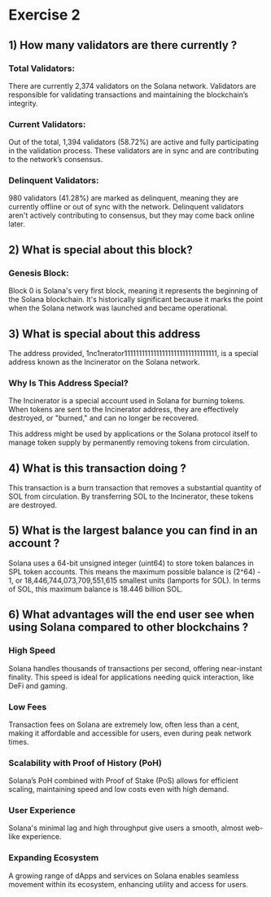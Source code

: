 # Exercise 2
## 1) How many validators are there currently ?

### Total Validators:
There are currently 2,374 validators on the Solana network. Validators are responsible for validating transactions and maintaining the blockchain’s integrity.

### Current Validators:
Out of the total, 1,394 validators (58.72%) are active and fully participating in the validation process. These validators are in sync and are contributing to the network’s consensus.

### Delinquent Validators:
980 validators (41.28%) are marked as delinquent, meaning they are currently offline or out of sync with the network. Delinquent validators aren't actively contributing to consensus, but they may come back online later.


## 2) What is special about this block?

### Genesis Block:
Block 0 is Solana's very first block, meaning it represents the beginning of the Solana blockchain. It's historically significant because it marks the point when the Solana network was launched and became operational.


## 3) What is special about this address
The address provided, 1nc1nerator11111111111111111111111111111111, is a special address known as the Incinerator on the Solana network.
### Why Is This Address Special?
The Incinerator is a special account used in Solana for burning tokens. When tokens are sent to the Incinerator address, they are effectively destroyed, or "burned," and can no longer be recovered.

This address might be used by applications or the Solana protocol itself to manage token supply by permanently removing tokens from circulation.
## 4) What is this transaction doing ?
This transaction is a burn transaction that removes a substantial quantity of SOL from circulation. By transferring SOL to the Incinerator, these tokens are destroyed.

## 5) What is the largest balance you can find in an account ?
Solana uses a 64-bit unsigned integer (uint64) to store token balances in SPL token accounts. This means the maximum possible balance is (2^64) - 1, or 18,446,744,073,709,551,615 smallest units (lamports for SOL). In terms of SOL, this maximum balance is 18.446 billion SOL.

## 6) What advantages will the end user see when using Solana compared to other blockchains ?

### High Speed 
Solana handles thousands of transactions per second, offering near-instant finality. This speed is ideal for applications needing quick interaction, like DeFi and gaming.

### Low Fees 
Transaction fees on Solana are extremely low, often less than a cent, making it affordable and accessible for users, even during peak network times.

### Scalability with Proof of History (PoH)
Solana’s PoH combined with Proof of Stake (PoS) allows for efficient scaling, maintaining speed and low costs even with high demand.

### User Experience
Solana's minimal lag and high throughput give users a smooth, almost web-like experience.

### Expanding Ecosystem 
A growing range of dApps and services on Solana enables seamless movement within its ecosystem, enhancing utility and access for users.
